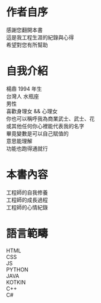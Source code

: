 # 作者自序
感謝您翻開本書  
這是我工程生涯的紀錄與心得  
希望對您有所幫助  
  
# 自我介紹  
楊鼎 
1994 年生  
台灣人
水瓶座  
男性  
喜歡身理女 && 心理女  
你也可以稱呼我為商業武士、武士、花  
或其他任何你心裡能代表我的名字    
畢竟變數是可以自己賦值的  
意思能理解  
功能也跑得通就行  
  
# 本書內容  
工程師的自我修養  
工程師的成長過程  
工程師的心情紀錄  
  
# 語言範疇
HTML  
CSS  
JS  
PYTHON    
JAVA  
KOTKIN  
C++  
C#  